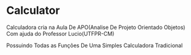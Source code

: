 # Calculator
Calculadora cria na Aula De APO(Analise De Projeto Orientado Objetos)
Com ajuda do Professor Lucio(UTFPR-CM)

Possuindo Todas as Funções De Uma Simples Calculadora Tradicional

